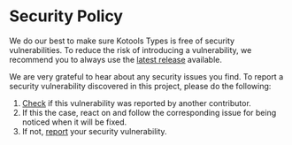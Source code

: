 # Security Policy

We do our best to make sure Kotools Types is free of security vulnerabilities.
To reduce the risk of introducing a vulnerability, we recommend you to always
use the [latest release] available.

We are very grateful to hear about any security issues you find.
To report a security vulnerability discovered in this project, please do the
following:
1. [Check] if this vulnerability was reported by another contributor.
2. If this the case, react on and follow the corresponding issue for being
   noticed when it will be fixed.
3. If not, [report] your security vulnerability.

[check]: https://github.com/kotools/types/issues?q=is%3Aopen+is%3Aissue+label%3Asecurity
[latest release]: https://github.com/kotools/types/releases
[report]: https://github.com/kotools/types/issues/new?template=security.md&labels=security

